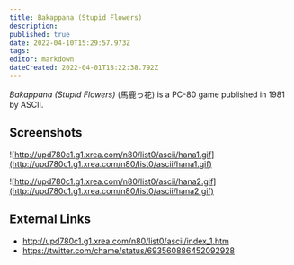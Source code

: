 ```yaml
---
title: Bakappana (Stupid Flowers)
description: 
published: true
date: 2022-04-10T15:29:57.973Z
tags: 
editor: markdown
dateCreated: 2022-04-01T18:22:38.792Z
---
```


_Bakappana (Stupid Flowers)_ (<span lang='ja'>馬鹿っ花</span>) is a PC-80 game published in 1981 by ASCII.

## Screenshots

![http://upd780c1.g1.xrea.com/n80/list0/ascii/hana1.gif](http://upd780c1.g1.xrea.com/n80/list0/ascii/hana1.gif)

![http://upd780c1.g1.xrea.com/n80/list0/ascii/hana2.gif](http://upd780c1.g1.xrea.com/n80/list0/ascii/hana2.gif)

## External Links
- http://upd780c1.g1.xrea.com/n80/list0/ascii/index_1.htm
- https://twitter.com/chame/status/693560886452092928